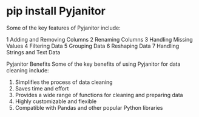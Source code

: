 # pip install Pyjanitor

Some of the key features of Pyjanitor include:

1 Adding and Removing Columns
2 Renaming Columns
3 Handling Missing Values
4 Filtering Data
5 Grouping Data
6 Reshaping Data
7 Handling Strings and Text Data

Pyjanitor Benefits
Some of the key benefits of using Pyjanitor for data cleaning include:

1. Simplifies the process of data cleaning
2. Saves time and effort
3. Provides a wide range of functions for cleaning and preparing data
4. Highly customizable and flexible
5. Compatible with Pandas and other popular Python libraries


